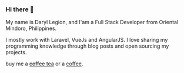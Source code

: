 ### Hi there 👋

My name is Daryl Legion, and I'am a Full Stack Developer from Oriental Mindoro, Philippines.

I mostly work with Laravel, VueJs and AngularJS.
I love sharing my programming knowledge through blog posts and open sourcing my projects.

buy me a [~~coffee~~ tea](https://ko-fi.com/whoami1509) or a [coffee](https://www.buymeacoffee.com/whoami15).

<!--
**whoami15/whoami15** is a ✨ _special_ ✨ repository because its `README.md` (this file) appears on your GitHub profile.

Here are some ideas to get you started:

- 🔭 I’m currently working on ...
- 🌱 I’m currently learning ...
- 👯 I’m looking to collaborate on ...
- 🤔 I’m looking for help with ...
- 💬 Ask me about ...
- 📫 How to reach me: ...
- 😄 Pronouns: ...
- ⚡ Fun fact: ...
-->
